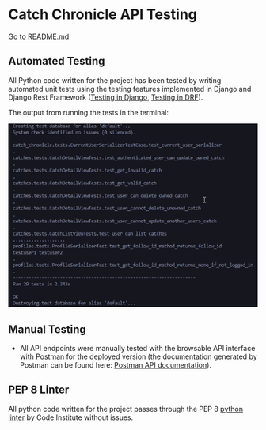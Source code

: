 # Catch Chronicle API Testing

[Go to README.md](../../README.md)

## Automated Testing

All Python code written for the project has been tested by writing automated unit tests using the testing features implemented in Django and Django Rest Framework ([Testing in Django](https://docs.djangoproject.com/en/4.2/topics/testing/), [Testing in DRF](https://www.django-rest-framework.org/api-guide/testing/)).

The output from running the tests in the terminal:

![Automated tests results](/docs/testing/automated-tests-cc-api.png)


## Manual Testing

- All API endpoints were manually tested with the browsable API interface with [Postman](https://www.postman.com/) for the deployed version (the documentation generated by Postman can be found here: [Postman API documentation](https://documenter.getpostman.com/view/33181094/2sA2xb7bFK#intro)).

## PEP 8 Linter

All python code written for the project passes through the PEP 8 [python linter](https://pep8ci.herokuapp.com/) by Code Institute without issues.